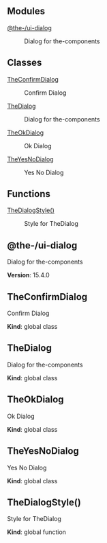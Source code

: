 <!--- Code generated by @the-/script-doc. DO NOT EDIT. -->

## Modules

<dl>
<dt><a href="#module_@the-/ui-dialog">@the-/ui-dialog</a></dt>
<dd><p>Dialog for the-components</p>
</dd>
</dl>

## Classes

<dl>
<dt><a href="#TheConfirmDialog">TheConfirmDialog</a></dt>
<dd><p>Confirm Dialog</p>
</dd>
<dt><a href="#TheDialog">TheDialog</a></dt>
<dd><p>Dialog for the-components</p>
</dd>
<dt><a href="#TheOkDialog">TheOkDialog</a></dt>
<dd><p>Ok Dialog</p>
</dd>
<dt><a href="#TheYesNoDialog">TheYesNoDialog</a></dt>
<dd><p>Yes No Dialog</p>
</dd>
</dl>

## Functions

<dl>
<dt><a href="#TheDialogStyle">TheDialogStyle()</a></dt>
<dd><p>Style for TheDialog</p>
</dd>
</dl>

<a name="module_@the-/ui-dialog"></a>

## @the-/ui-dialog
Dialog for the-components

**Version**: 15.4.0  
<a name="TheConfirmDialog"></a>

## TheConfirmDialog
Confirm Dialog

**Kind**: global class  
<a name="TheDialog"></a>

## TheDialog
Dialog for the-components

**Kind**: global class  
<a name="TheOkDialog"></a>

## TheOkDialog
Ok Dialog

**Kind**: global class  
<a name="TheYesNoDialog"></a>

## TheYesNoDialog
Yes No Dialog

**Kind**: global class  
<a name="TheDialogStyle"></a>

## TheDialogStyle()
Style for TheDialog

**Kind**: global function  
